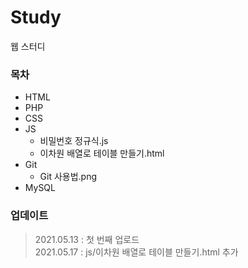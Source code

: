 # Study
웹 스터디

### 목차
* HTML
* PHP
* CSS
* JS
	* 비밀번호 정규식.js
	* 이차원 배열로 테이블 만들기.html
* Git
	* Git 사용법.png
* MySQL

### 업데이트
> 2021.05.13 : 첫 번째 업로드\
> 2021.05.17 : js/이차원 배열로 테이블 만들기.html 추가